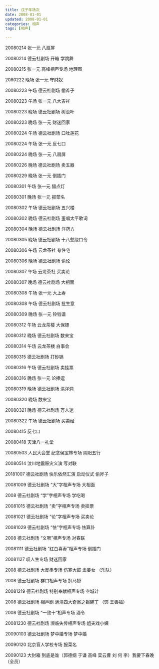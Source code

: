 ```yaml
---
title: 戊子年场次
date: 2008-01-01
updated: 2008-01-01
categories: 相声
tags: [相声] 

---
```


20080214 张一元 八扇屏 

20080214 德云社剧场 开箱 学跳舞

20080215 张一元 高峰相声专场 地理图

2080222 晚场 张一元 守财奴

20080223 午场 德云社剧场 偷斧子

20080223 午场 张一元 八大吉祥

20080223 晚场 德云社剧场 树没叶

20080223 晚场 张一元 财迷回家

20080224 午场 德云社剧场 口吐莲花

20080224 午场 张一元 反七口

20080224 晚场 张一元 八扇屏

20080226 晚场 德云社剧场 卖五器

20080229 晚场 张一元 倒插门 

20080301 午场 张一元 醋点灯

20080301 晚场 张一元 报菜名

20080302 午场 德云社剧场 五兴楼

20080302 晚场 德云社剧场 歪唱太平歌词

20080304 晚场 德云社剧场 洋药方

20080305 晚场 德云社剧场 十八愁绕口令

20080306 午场 云龙茶社 夸住宅

20080306 晚场 德云社剧场 偷论

20080307 午场 云龙茶社 买卖论

20080307 晚场 德云社剧场 大相面

20080308 午场 张一元 大上寿 

20080308 午场 德云社剧场 批生意

20080309 晚场 张一元 铃铛谱

20080312 午场 云龙茶楼 大保镖

20080312 晚场 德云社剧场 数来宝

20080314 午场 云龙茶楼 白事会

20080315 德云社剧场 打砂锅

20080316 午场  德云社剧场 卖挂票

20080316 晚场 张一元 论捧逗

20080319 晚场 德云社剧场 洪洋洞

20080320 晚场 数来宝

20080321 晚场 德云社剧场 万人迷

20080322 午场 德云社剧场 买卖经

20080415 反七口

20080418 天津八一礼堂

20080503 人民大会堂 纪念侯宝林专场 阴阳五行

20080514 汶川地震赈灾义演 写对联

20181007 德云社剧场 快乐依然汇演 启动仪式 偷斧子

20081009 德云社剧场 “大”字相声专场 大相面

2008 德云社剧场 “学”字相声专场 学吃喝

20081015 德云社剧场 “卖”字相声专场 卖挂票

20081021 德云社剧场 “论”字相声专场 买卖论

20081029 德云社剧场 “怯”字相声专场 怯算卦

2008 德云社剧场 “文哏”相声专场 对春联

20081111 德云社剧场 “红白喜寿”相声专场 倒插门

20081127 叹人生专场 财迷回家

2008 德云社剧场 大反串专场 伤寒大鼓 孟姜女 （乐队）



2008 德云社剧场 群口相声专场 扒马褂

20081219 德云社剧场 特别奉献相声专场 空城计

2008 德云社剧场 相声剧 满清四大奇案之锔碗丁 （饰 王善福）

2008 德云社剧场 “一致十”相声专场 酒令

20081230 德云社剧场 濒临失传相声专场 姐夫戏小姨

20090103 德云社剧场 梦中婚专场 梦中婚

20090120 北京盲人学校专场 报菜名

20090123 大封箱 到底是谁（郭德纲 于谦 高峰 栾云曹 刘 何 李）我要下春晚 （全员）